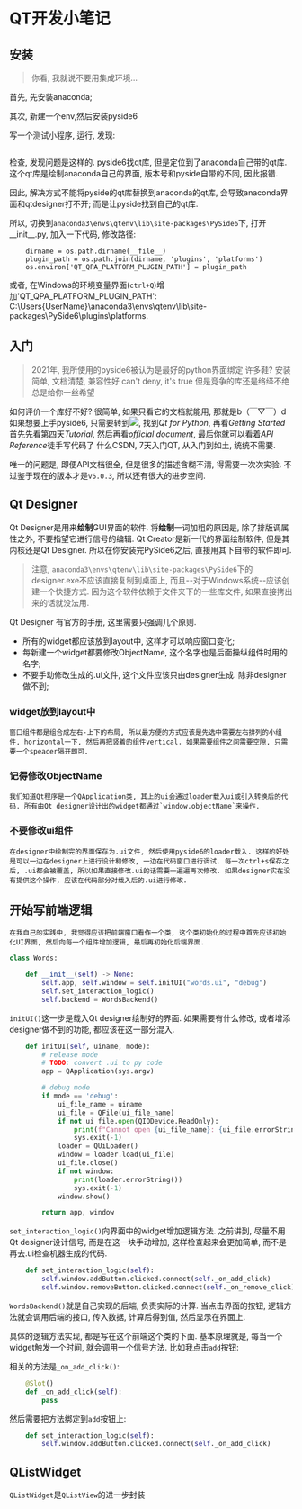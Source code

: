 # QT开发小笔记

## 安装

> 你看, 我就说不要用集成环境...

首先, 先安装anaconda;

其次, 新建一个env,然后安装pyside6

写一个测试小程序, 运行, 发现:

```

```

检查, 发现问题是这样的. pyside6找qt库, 但是定位到了anaconda自己带的qt库. 这个qt库是绘制anaconda自己的界面, 版本号和pyside自带的不同, 因此报错. 

因此, 解决方式不能将pyside的qt库替换到anaconda的qt库, 会导致anaconda界面和qtdesigner打不开; 而是让pyside找到自己的qt库.

所以, 切换到`anaconda3\envs\qtenv\lib\site-packages\PySide6`下, 打开__init__.py, 加入一下代码, 修改路径:

```
    dirname = os.path.dirname(__file__)
    plugin_path = os.path.join(dirname, 'plugins', 'platforms')
    os.environ['QT_QPA_PLATFORM_PLUGIN_PATH'] = plugin_path
```

或者, 在Windows的环境变量界面(`ctrl+Q`)增加'QT_QPA_PLATFORM_PLUGIN_PATH': C:\Users\{UserName}\anaconda3\envs\qtenv\lib\site-packages\PySide6\plugins\platforms.

## 入门

> 2021年, 我所使用的pyside6被认为是最好的python界面绑定
> 许多鞋? 安装简单, 文档清楚, 兼容性好
> can't deny, it's true
> 但是竞争的库还是络绎不绝
> 总是给你一丝希望

如何评价一个库好不好? 很简单, 如果只看它的文档就能用, 那就是b（￣▽￣）d　
如果想要上手pyside6, 只需要转到![](https://wiki.qt.io/Main), 找到*Qt for Python*, 再看*Getting Started*
首先先看第四天*Tutorial*, 然后再看*official document*, 最后你就可以看着*API Reference*徒手写代码了
什么CSDN, 7天入门QT, 从入门到如土, 统统不需要. 

唯一的问题是, 即便API文档很全, 但是很多的描述含糊不清, 得需要一次次实验. 不过鉴于现在的版本才是`v6.0.3`, 所以还有很大的进步空间.

## Qt Designer

Qt Designer是用来**绘制**GUI界面的软件. 将**绘制**一词加粗的原因是, 除了排版调属性之外, 不要指望它进行信号的编辑. Qt Creator是新一代的界面绘制软件, 但是其内核还是Qt Designer. 所以在你安装完PySide6之后, 直接用其下自带的软件即可. 

> 注意, `anaconda3\envs\qtenv\lib\site-packages\PySide6`下的designer.exe不应该直接复制到桌面上, 而且--对于Windows系统--应该创建一个快捷方式. 因为这个软件依赖于文件夹下的一些库文件, 如果直接拷出来的话就没法用.

Qt Designer 有官方的手册, 这里需要只强调几个原则. 
* 所有的widget都应该放到layout中, 这样才可以响应窗口变化;
* 每新建一个widget都要修改ObjectName, 这个名字也是后面操纵组件时用的名字; 
* 不要手动修改生成的.ui文件, 这个文件应该只由designer生成. 除非designer做不到;

### widget放到layout中

    窗口组件都是组合成左右-上下的布局, 所以最方便的方式应该是先选中需要左右排列的小组件, horizontal一下, 然后再把竖着的组件vertical. 如果需要组件之间需要空隙, 只需要一个speacer隔开即可.

### 记得修改ObjectName

    我们知道Qt程序是一个QApplication类, 其上的ui会通过loader载入ui或引入转换后的代码. 所有由Qt designer设计出的widget都通过`window.objectName`来操作.


### 不要修改ui组件

    在designer中绘制完的界面保存为.ui文件, 然后使用pyside6的loader载入. 这样的好处是可以一边在designer上进行设计和修改, 一边在代码窗口进行调试. 每一次ctrl+s保存之后, .ui都会被覆盖, 所以如果直接修改.ui的话需要一遍遍再次修改. 如果designer实在没有提供这个操作, 应该在代码部分对载入后的.ui进行修改. 

## 开始写前端逻辑

    在我自己的实践中, 我觉得应该把前端窗口看作一个类, 这个类初始化的过程中首先应该初始化UI界面, 然后向每一个组件增加逻辑, 最后再初始化后端界面. 

```python
class Words:

    def __init__(self) -> None:
        self.app, self.window = self.initUI("words.ui", "debug")
        self.set_interaction_logic()
        self.backend = WordsBackend()
```

`initUI()`这一步是载入Qt designer绘制好的界面. 如果需要有什么修改, 或者增添designer做不到的功能, 都应该在这一部分混入.

```python
    def initUI(self, uiname, mode):
        # release mode
        # TODO: convert .ui to py code
        app = QApplication(sys.argv)

        # debug mode
        if mode == 'debug':
            ui_file_name = uiname
            ui_file = QFile(ui_file_name)
            if not ui_file.open(QIODevice.ReadOnly):
                print(f"Cannot open {ui_file_name}: {ui_file.errorString()}")
                sys.exit(-1)
            loader = QUiLoader()
            window = loader.load(ui_file)
            ui_file.close()
            if not window:
                print(loader.errorString())
                sys.exit(-1)
            window.show()

        return app, window
```

`set_interaction_logic()`向界面中的widget增加逻辑方法. 之前讲到, 尽量不用Qt designer设计信号, 而是在这一块手动增加, 这样检查起来会更加简单, 而不是再去.ui检查机器生成的代码. 

```python
    def set_interaction_logic(self):
        self.window.addButton.clicked.connect(self._on_add_click)
        self.window.removeButton.clicked.connect(self._on_remove_click)
```

`WordsBackend()`就是自己实现的后端, 负责实际的计算. 当点击界面的按钮, 逻辑方法就会调用后端的接口, 传入数据, 计算后得到值, 然后显示在界面上. 

具体的逻辑方法实现, 都是写在这个前端这个类的下面. 基本原理就是, 每当一个widget触发一个时间, 就会调用一个信号方法. 比如我点击`add`按钮:

相关的方法是`_on_add_click()`:

```python
    @Slot()
    def _on_add_click(self):
        pass
```

然后需要把方法绑定到`add`按钮上:

```python
    def set_interaction_logic(self):
        self.window.addButton.clicked.connect(self._on_add_click)
```

## QListWidget

`QListWidget`是`QListView`的进一步封装
